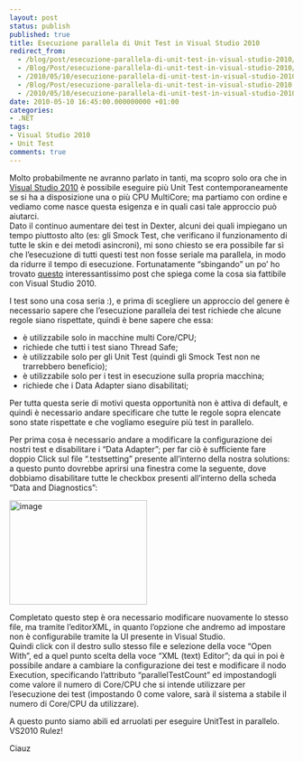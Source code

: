```yaml
---
layout: post
status: publish
published: true
title: Esecuzione parallela di Unit Test in Visual Studio 2010
redirect_from: 
  - /blog/post/esecuzione-parallela-di-unit-test-in-visual-studio-2010/
  - /Blog/Post/esecuzione-parallela-di-unit-test-in-visual-studio-2010/
  - /2010/05/10/esecuzione-parallela-di-unit-test-in-visual-studio-2010/
  - /Blog/Post/esecuzione-parallela-di-unit-test-in-visual-studio-2010
  - /2010/05/10/esecuzione-parallela-di-unit-test-in-visual-studio-2010
date: 2010-05-10 16:45:00.000000000 +01:00
categories:
- .NET
tags:
- Visual Studio 2010
- Unit Test
comments: true
---
```

<p>Molto probabilmente ne avranno parlato in tanti, ma scopro solo ora che in <a title="Visual Studio 2010" href="http://tostring.it/tags/archive/visual+studio+2010" target="_blank">Visual Studio 2010</a> è possibile eseguire più Unit Test contemporaneamente se si ha a disposizione una o più CPU MultiCore; ma partiamo con ordine e vediamo come nasce questa esigenza e in quali casi tale approccio può aiutarci.     <br />Dato il continuo aumentare dei test in Dexter, alcuni dei quali impiegano un tempo piuttosto alto (es: gli Smock Test, che verificano il funzionamento di tutte le skin e dei metodi asincroni), mi sono chiesto se era possibile far sì che l’esecuzione di tutti questi test non fosse seriale ma parallela, in modo da ridurre il tempo di esecuzione. Fortunatamente “sbingando” un po’ ho trovato <a title="Executing Unit Tests in parallel on a multi-CPU/core machine" href="http://blogs.msdn.com/vstsqualitytools/archive/2009/12/01/executing-unit-tests-in-parallel-on-a-multi-cpu-core-machine.aspx" rel="nofollow" target="_blank">questo</a> interessantissimo post che spiega come la cosa sia fattibile con Visual Studio 2010.</p>  <p>I test sono una cosa seria :), e prima di scegliere un approccio del genere è necessario sapere che l’esecuzione parallela dei test richiede che alcune regole siano rispettate, quindi è bene sapere che essa:</p>  <ul>   <li>è utilizzabile solo in macchine multi Core/CPU; </li>    <li>richiede che tutti i test siano Thread Safe; </li>    <li>è utilizzabile solo per gli Unit Test (quindi gli Smock Test non ne trarrebbero beneficio); </li>    <li>è utilizzabile solo per i test in esecuzione sulla propria macchina; </li>    <li>richiede che i Data Adapter siano disabilitati; </li> </ul>  <p>Per tutta questa serie di motivi questa opportunità non è attiva di default, e quindi è necessario andare specificare che tutte le regole sopra elencate sono state rispettate e che vogliamo eseguire più test in parallelo.</p>  <p>Per prima cosa è necessario andare a modificare la configurazione dei nostri test e disabilitare i “Data Adapter”; per far ciò è sufficiente fare doppio Click sul file “.testsetting” presente all’interno della nostra solutions: a questo punto dovrebbe aprirsi una finestra come la seguente, dove dobbiamo disabilitare tutte le checkbox presenti all’interno della scheda “Data and Diagnostics”:</p>  <p><a href="http://tostring.it/Content/Uploaded/image//imperugo/image.png" rel="shadowbox[UnitTestParallel]"><img style="border-right-width: 0px; display: inline; border-top-width: 0px; border-bottom-width: 0px; border-left-width: 0px" title="image" border="0" alt="image" src="http://tostring.it/Content/Uploaded/image//imperugo/image_thumb.png" width="244" height="185" /></a> </p>  <p>Completato questo step è ora necessario modificare nuovamente lo stesso file, ma tramite l’editorXML, in quanto l’opzione che andremo ad impostare non è configurabile tramite la UI presente in Visual Studio.    <br />Quindi click con il destro sullo stesso file e selezione della voce “Open With”, ed a quel punto scelta della voce “XML (text) Editor”; da qui in poi è possibile andare a cambiare la configurazione dei test e modificare il nodo Execution, specificando l’attributo “parallelTestCount” ed impostandogli come valore il numero di Core/CPU che si intende utilizzare per l’esecuzione dei test (impostando 0 come valore, sarà il sistema a stabile il numero di Core/CPU da utilizzare).</p>  <p>A questo punto siamo abili ed arruolati per eseguire UnitTest in parallelo.    <br />VS2010 Rulez!</p>  <p>Ciauz</p>
